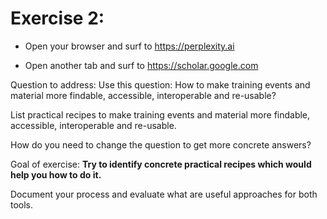 # Exercise 2:

- Open your browser and surf to https://perplexity.ai 

- Open another tab and surf to https://scholar.google.com 

Question to address:
Use this question: How to make training events and material more findable, accessible, interoperable and re-usable?

List practical recipes to make training events and material more findable, accessible, interoperable and re-usable.

How do you need to change the question to get more concrete answers?

Goal of exercise: **Try to identify concrete practical recipes which would help you how to do it.**

Document your process and evaluate what are useful approaches for both tools.

